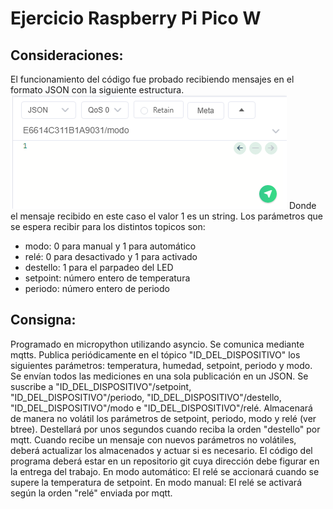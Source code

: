 # Ejercicio Raspberry Pi Pico W

## Consideraciones:
El funcionamiento del código fue probado recibiendo mensajes en el formato JSON con la siguiente estructura.
![alt text](image.png)
Donde el mensaje recibido en este caso el valor 1 es un string.
Los parámetros que se espera recibir para los distintos topicos son:
- modo: 0 para manual y 1 para automático
- relé: 0 para desactivado y 1 para activado
- destello: 1 para el parpadeo del LED
- setpoint: número entero de temperatura
- periodo: número entero de periodo

## Consigna:
Programado en micropython utilizando asyncio.
Se comunica mediante mqtts.
Publica periódicamente en el tópico "ID_DEL_DISPOSITIVO" los siguientes parámetros: temperatura, humedad, setpoint, periodo y modo. Se envían todos las mediciones en una sola publicación en un JSON.
Se suscribe a "ID_DEL_DISPOSITIVO"/setpoint, "ID_DEL_DISPOSITIVO"/periodo, "ID_DEL_DISPOSITIVO"/destello, "ID_DEL_DISPOSITIVO"/modo e "ID_DEL_DISPOSITIVO"/relé.
Almacenará de manera no volátil los parámetros de setpoint, periodo, modo y relé (ver btree).
Destellará por unos segundos cuando reciba la orden "destello" por mqtt.
Cuando recibe un mensaje con nuevos parámetros no volátiles, deberá actualizar los almacenados y actuar si es necesario.
El código del programa deberá estar en un repositorio git cuya dirección debe figurar en la entrega del trabajo.
En modo automático:
El relé se accionará cuando se supere la temperatura de setpoint.
En modo manual:
El relé se activará según la orden "relé" enviada por mqtt.


